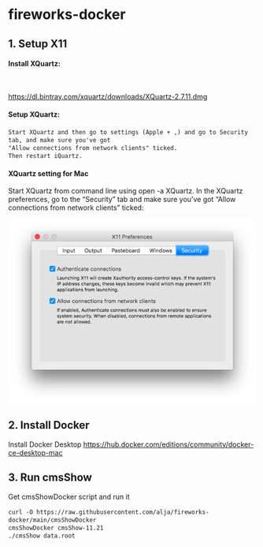 # fireworks-docker

## 1. Setup X11

#### Install XQuartz: 
<br>

https://dl.bintray.com/xquartz/downloads/XQuartz-2.7.11.dmg

#### Setup XQuartz:
```
Start XQuartz and then go to settings (Apple + ,) and go to Security tab, and make sure you've got 
"Allow connections from network clients" ticked.
Then restart iQuartz.
```

#### XQuartz setting for Mac

Start XQuartz from command line using open -a XQuartz. In the XQuartz preferences, go to the “Security” tab and make sure you’ve got “Allow connections from network clients” ticked:

![XQuartzPreferenceSetting](docs/xquartz_preferences.png)

## 2. Install Docker
Install Docker Desktop
https://hub.docker.com/editions/community/docker-ce-desktop-mac

## 3. Run cmsShow 
Get cmsShowDocker script and run it
<br>
```
curl -O https://raw.githubusercontent.com/alja/fireworks-docker/main/cmsShowDocker
cmsShowDocker cmsShow-11.21
./cmsShow data.root
```

